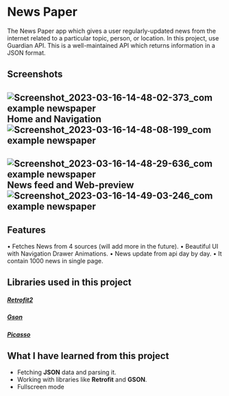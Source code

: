 
# News Paper

The News Paper app which gives a user regularly-updated news from the internet related to a particular topic, person, or location. In this project, use Guardian API. This is a well-maintained API which returns information in a JSON format.




## Screenshots

![Screenshot_2023-03-16-14-48-02-373_com example newspaper](https://user-images.githubusercontent.com/127762528/225804150-a237b28b-cc57-467c-a6de-05f8fb840483.png)Home and Navigation
![Screenshot_2023-03-16-14-48-08-199_com example newspaper](https://user-images.githubusercontent.com/127762528/225804180-3d867b45-a46b-416d-a8d0-96bfb57cab6b.png)
---
![Screenshot_2023-03-16-14-48-29-636_com example newspaper](https://user-images.githubusercontent.com/127762528/225804194-ff3a91ca-37b0-43fc-bdc9-ac6fd143d47f.png)News feed and Web-preview
![Screenshot_2023-03-16-14-49-03-246_com example newspaper](https://user-images.githubusercontent.com/127762528/225804191-bc10f439-14a4-45a1-9ec1-34773688ded1.png)
---



## Features

• Fetches News from 4 sources (will add more in the future).
• Beautiful UI with Navigation Drawer Animations.
• News update from api day by day.
• It contain 1000 news in single page.


## Libraries used in this project

##### [Retrofit2](https://github.com/square/retrofit)
##### [Gson](https://square.github.io/picasso/)
##### [Picasso](https://github.com/google/gson)

## What I have learned from this project

- Fetching **JSON** data and parsing it.
- Working with libraries like **Retrofit** and **GSON**.
-  Fullscreen mode


